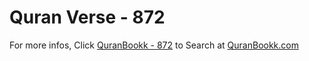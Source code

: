 # Quran Verse - 872 

For more infos, Click [QuranBookk - 872](https://www.quranbookk.com/quran/search?q=872) to Search at [QuranBookk.com](http://quranbookk.com/)